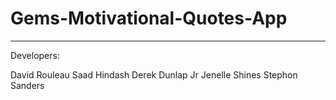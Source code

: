 # Gems-Motivational-Quotes-App

_________________________________
Developers:

David Rouleau
Saad Hindash
Derek Dunlap Jr
Jenelle Shines
Stephon Sanders
